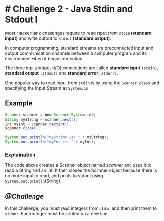 # # Challenge 2 - Java Stdin and Stdout I

Most HackerRank challenges require to read input from `stdin` **(standard input)** and write output to `stdout` **(standard output)**.

In computer programming, standard streams are preconnected input and output communication channels between a computer program and its environment when it begins execution. 

The three input/output (I/O) connections are called **standard input** `(stdin)`, **standard output** `(stdout)` and **standard error** `(stderr)`.

One popular way to read input from `stdin` is by using the `Scanner class` and specifying the Input Stream as `System.in`

##  Example
```Java
Scanner scanner = new Scanner(System.in);
String myString = scanner.next();
int myInt = scanner.nextInt();
scanner.close();

System.out.println("myString is: " + myString);
System.out.println("myInt is: " + myInt);
```

### Explaination
The code above creates a Scanner object named *scanner*  and uses it to read a String and an int. It then closes the Scanner object because there is no more input to read, and prints to stdout using `System.out.println`(String).

## *@Challenge*

In this challenge, you must read  integers from `stdin` and then print them to `stdout`. Each integer must be printed on a new line. 
